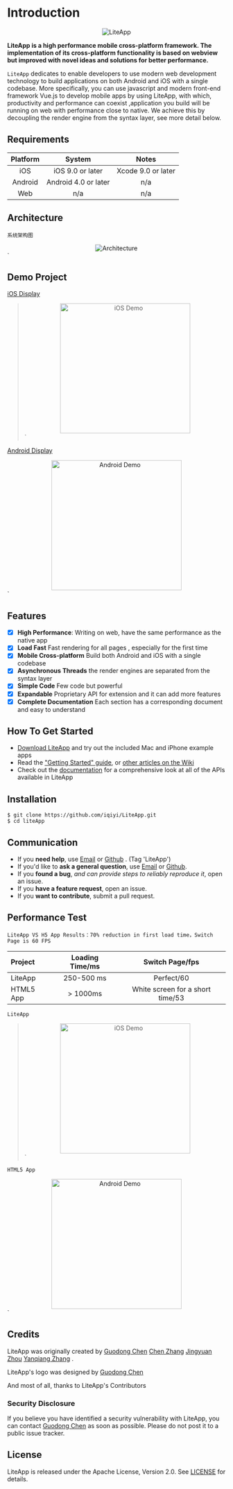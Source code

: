 # Introduction

<p align="center" >
  <img src="https://github.com/iqiyi/LiteApp/blob/master/Images/logo.png?raw=true" alt="LiteApp" title="LiteApp">
</p>

**LiteApp is a high performance mobile cross-platform framework. The implementation of its cross-platform functionality is based on webview but improved with novel ideas and solutions for better performance.**

`LiteApp` dedicates to enable developers to use modern web development technology to build applications on both Android and iOS with a single codebase. More specifically, you can use javascript and modern front-end framework Vue.js to develop mobile apps by using LiteApp, with which, productivity and performance can coexist ,application you build will be running on web with performance close to native. We achieve this by decoupling the render engine from the syntax layer, see more detail below.

## Requirements

| Platform |        System        |       Notes        |
| :------: | :------------------: | :----------------: |
|   iOS    |   iOS 9.0 or later   | Xcode 9.0 or later |
| Android  | Android 4.0 or later |        n/a         |
|   Web    |         n/a          |        n/a         |

## Architecture

`系统架构图`

<div align=center>
<img src="https://github.com/iqiyi/LiteApp/blob/master/Images/Architecture.png?raw=true" alt="Architecture"/>
</div>`

## 

## Demo Project

[ iOS Display ]() 

> <div align=center>
>
> <img src="https://github.com/iqiyi/LiteApp/blob/master/Images/iOS_Video.gif?raw=true" width = "300" height = "300*16/9"  alt="iOS Demo"/>
>
> </div>`

[Android Display]() 

<div align=center>

<img src="https://github.com/iqiyi/LiteApp/blob/master/Images/Andriod_Video.gif?raw=true" width = "300" height = "300*16/9" alt="Android Demo"/>
</div>`

## Features

- [x] **High Performance**: Writing on web, have the same performance as the native app
- [x] **Load Fast** Fast rendering  for all pages , especially for the first time
- [x] **Mobile Cross-platform**  Build both Android and iOS  with a single codebase
- [x] **Asynchronous Threads** the render engines are separated from the syntax layer 
- [x] **Simple Code**  Few code but powerful
- [x] **Expandable**   Proprietary API for extension and it can add more features
- [x] **Complete Documentation** Each section has a corresponding document and easy to understand

## How To Get Started

- [Download LiteApp](https://github.com/iqiyi/LiteApp/wiki/common-Download-LiteApp) and try out the included Mac and iPhone example apps
- Read the ["Getting Started" guide](https://github.com/iqiyi/LiteApp/wiki/common-How-To-Get-Started), or [other articles on the Wiki](https://github.com/iqiyi/LiteApp/wiki/home)
- Check out the [documentation](https://github.com/iqiyi/LiteApp/wiki/common-Documents) for a comprehensive look at all of the APIs available in LiteApp

## Installation

```
$ git clone https://github.com/iqiyi/LiteApp.git
$ cd liteApp
```

## Communication

- If you **need help**, use [Email](zhangyanqiang@qiyi.com) or [Github](https://github.com/iqiyi/LiteApp) . (Tag 'LiteApp')
- If you'd like to **ask a general question**, use [Email](zhangyanqiang@qiyi.com) or [Github](https://github.com/iqiyi/LiteApp).
- If you **found a bug**, _and can provide steps to reliably reproduce it_, open an issue.
- If you **have a feature request**, open an issue.
- If you **want to contribute**, submit a pull request.

## Performance Test

`LiteApp VS H5 App Results：70% reduction in first load time，Switch Page is 60 FPS`

| Project   | Loading Time/ms |         Switch Page/fps          |
| :-------- | :-------------: | :------------------------------: |
| LiteApp   |   250-500 ms    |            Perfect/60            |
| HTML5 App |    > 1000ms     | White screen for a short time/53 |

`LiteApp`

> <div align=center>
>
> <img src="https://github.com/iqiyi/LiteApp/blob/master/Images/liteApp.gif?raw=true" width = "300" height = "300*16/9"  alt="iOS Demo"/>
>
> </div>`

`HTML5 App`

<div align=center>

<img src="https://github.com/iqiyi/LiteApp/blob/master/Images/html5.gif?raw=true" width = "300" height = "300*16/9" alt="Android Demo"/>
</div>`

## 

## Credits

LiteApp was originally created by [Guodong Chen](www.breakerror.com)  [Chen Zhang](https://github.com/zhch0633)  [Jingyuan Zhou](https://github.com/pricelesss)   [Yanqiang Zhang](https://github.com/Richard-zhang-iOS) .

LiteApp's logo was designed by [Guodong Chen](www.breakerror.com)

And most of all, thanks to LiteApp's Contributors

### Security Disclosure

If you believe you have identified a security vulnerability with LiteApp, you can contact  [Guodong Chen](www.breakerror.com) as soon as possible. Please do not post it to a public issue tracker.

## License

LiteApp is released under the Apache License, Version 2.0. See [LICENSE](http://gitlab.qiyi.domain/cross-team/lite-app/blob/master/LICENSE) for details.
